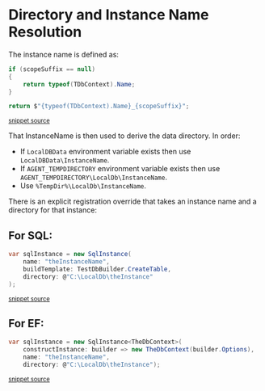 <!--
GENERATED FILE - DO NOT EDIT
This file was generated by [MarkdownSnippets](https://github.com/SimonCropp/MarkdownSnippets).
Source File: /pages/mdsource/directory-and-instance-name-resolution.source.md
To change this file edit the source file and then run MarkdownSnippets.
-->
# Directory and Instance Name Resolution

The instance name is defined as:

<!-- snippet: GetInstanceName -->
```cs
if (scopeSuffix == null)
{
    return typeof(TDbContext).Name;
}

return $"{typeof(TDbContext).Name}_{scopeSuffix}";
```
<sup>[snippet source](/src/EfLocalDb/SqlInstance.cs#L131-L140)</sup>
<!-- endsnippet -->

That InstanceName is then used to derive the data directory. In order:

 * If `LocalDBData` environment variable exists then use `LocalDBData\InstanceName`.
 * If `AGENT_TEMPDIRECTORY` environment variable exists then use `AGENT_TEMPDIRECTORY\LocalDb\InstanceName`.
 * Use `%TempDir%\LocalDb\InstanceName`.

There is an explicit registration override that takes an instance name and a directory for that instance:


## For SQL:

<!-- snippet: ExplicitName -->
```cs
var sqlInstance = new SqlInstance(
    name: "theInstanceName",
    buildTemplate: TestDbBuilder.CreateTable,
    directory: @"C:\LocalDb\theInstance"
);
```
<sup>[snippet source](/src/LocalDb.Tests/Snippets/LocalDbLoggingUsage.cs#L7-L13)</sup>
<!-- endsnippet -->


## For EF:

<!-- snippet: EfExplicitName -->
```cs
var sqlInstance = new SqlInstance<TheDbContext>(
    constructInstance: builder => new TheDbContext(builder.Options),
    name: "theInstanceName",
    directory: @"C:\LocalDb\theInstance");
```
<sup>[snippet source](/src/EfLocalDb.Tests/Snippets/EfExplicitName.cs#L7-L12)</sup>
<!-- endsnippet -->

